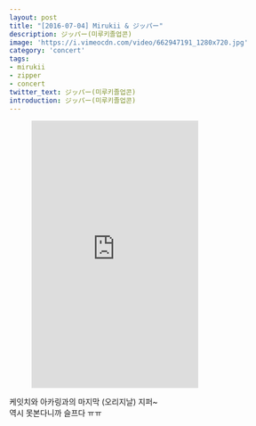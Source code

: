 ```yaml
---
layout: post
title: "[2016-07-04] Mirukii & ジッパー"
description: ジッパー(미루키졸업콘)
image: 'https://i.vimeocdn.com/video/662947191_1280x720.jpg'
category: 'concert'
tags:
- mirukii
- zipper
- concert
twitter_text: ジッパー(미루키졸업콘)
introduction: ジッパー(미루키졸업콘)
---
```

<figure class="video_container">
<iframe src="https://player.vimeo.com/video/239851300" height="480" frameborder="0" webkitallowfullscreen mozallowfullscreen allowfullscreen></iframe>
</figure>

케잇치와 아카링과의 마지막 (오리지날) 지퍼~<br> 
역시 못본다니까 슬프다 ㅠㅠ
